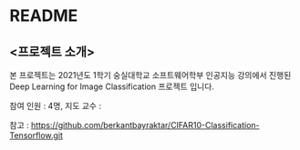 # README

## <프로젝트 소개>

본 프로젝트는 2021년도 1학기 숭실대학교 소프트웨어학부 인공지능 강의에서 진행된 Deep Learning for Image Classification 프로젝트 입니다. 
 
  참여 인원 : 4명, 지도 교수 : 


참고 : https://github.com/berkantbayraktar/CIFAR10-Classification-Tensorflow.git
